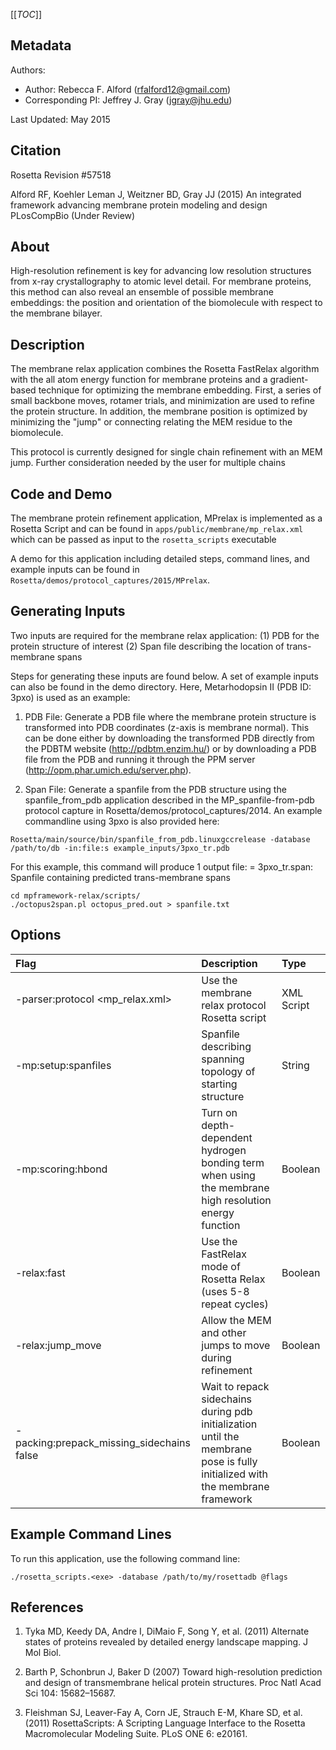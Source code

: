 [[_TOC_]]

## Metadata

Authors: 
 - Author: Rebecca F. Alford ([rfalford12@gmail.com](rfalford12@gmail.com))
 - Corresponding PI: Jeffrey J. Gray ([jgray@jhu.edu](jgray@jhu.edu))

Last Updated: May 2015

## Citation
Rosetta Revision #57518

Alford RF, Koehler Leman J, Weitzner BD, Gray JJ (2015)
An integrated framework advancing membrane protein modeling and design
PLosCompBio (Under Review) 

## About
High-resolution refinement is key for advancing low resolution structures from x-ray
crystallography to atomic level detail. For membrane proteins, this method can also
reveal an ensemble of possible membrane embeddings: the position and orientation of 
the biomolecule with respect to the membrane bilayer. 

## Description
The membrane relax application combines the Rosetta FastRelax algorithm with the
all atom energy function for membrane proteins and a gradient-based technique 
for optimizing the membrane embedding. First, a series of small backbone moves, 
rotamer trials, and minimization are used to refine the protein structure. In addition, 
the membrane position is optimized by minimizing the "jump" or connecting relating
the MEM residue to the biomolecule. 

This protocol is currently designed for single chain refinement with an MEM jump. Further
consideration needed by the user for multiple chains 

## Code and Demo
The membrane protein refinement application, MPrelax is implemented as a Rosetta Script and can be found in `apps/public/membrane/mp_relax.xml` which can be passed as input to the `rosetta_scripts` executable

A demo for this application including detailed steps, command lines, and example inputs can be found in `Rosetta/demos/protocol_captures/2015/MPrelax`. 


## Generating Inputs
Two inputs are required for the membrane relax application: 
  (1) PDB for the protein structure of interest
  (2) Span file describing the location of trans-membrane spans

Steps for generating these inputs are found below. A set of example inputs can 
also be found in the demo directory. Here, Metarhodopsin II (PDB ID: 3pxo) is 
used as an example: 

1. PDB File: Generate a PDB file where the membrane protein structure is transformed 
   into PDB coordinates (z-axis is membrane normal). This can be done 
   either by downloading the transformed PDB directly from the PDBTM website 
   (http://pdbtm.enzim.hu/) or by downloading a PDB file from the PDB and running
   it through the PPM server (http://opm.phar.umich.edu/server.php).

2. Span File: Generate a spanfile from the PDB structure using
   the spanfile_from_pdb application described in the MP_spanfile-from-pdb protocol
   capture in Rosetta/demos/protocol_captures/2014. An example commandline using 
   3pxo is also provided here: 

```   
Rosetta/main/source/bin/spanfile_from_pdb.linuxgccrelease -database /path/to/db -in:file:s example_inputs/3pxo_tr.pdb
```
   For this example, this command will produce 1 output file: 
     = 3pxo_tr.span: Spanfile containing predicted trans-membrane spans

```
cd mpframework-relax/scripts/
./octopus2span.pl octopus_pred.out > spanfile.txt
```

## Options

|**Flag**|**Description**|**Type**|
|:-------|:--------------|:-------|
|-parser:protocol <mp_relax.xml>|Use the membrane relax protocol Rosetta script|XML Script|
|-mp:setup:spanfiles|Spanfile describing spanning topology of starting structure|String|
|-mp:scoring:hbond|Turn on depth-dependent hydrogen bonding term when using the membrane high resolution energy function|Boolean|
|-relax:fast|Use the FastRelax mode of Rosetta Relax (uses 5-8 repeat cycles)|Boolean|
|-relax:jump_move|Allow the MEM and other jumps to move during refinement|Boolean|
|-packing:prepack_missing_sidechains false|Wait to repack sidechains during pdb initialization until the membrane pose is fully initialized with the membrane framework|Boolean|

## Example Command Lines
To run this application, use the following command line: 

`./rosetta_scripts.<exe> -database /path/to/my/rosettadb @flags`

## References
1. Tyka MD, Keedy DA, Andre I, DiMaio F, Song Y, et al. (2011) Alternate states of proteins revealed by detailed energy landscape mapping. J Mol Biol. 

2. Barth P, Schonbrun J, Baker D (2007) Toward high-resolution prediction and design of transmembrane helical protein structures. Proc Natl Acad Sci 104: 15682–15687. 

3. Fleishman SJ, Leaver-Fay A, Corn JE, Strauch E-M, Khare SD, et al. (2011) RosettaScripts: A Scripting Language Interface to the Rosetta Macromolecular Modeling Suite. PLoS ONE 6: e20161. 